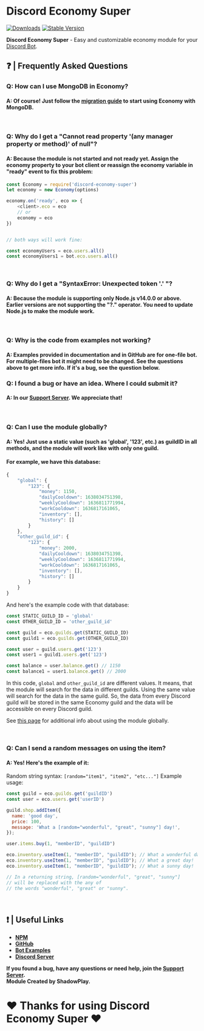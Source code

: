 # Discord Economy Super

[![Downloads](https://img.shields.io/npm/dt/discord-economy-super?style=for-the-badge)](https://www.npmjs.com/package/discord-economy-super)
[![Stable Version](https://img.shields.io/npm/v/discord-economy-super?style=for-the-badge)](https://www.npmjs.com/package/discord-economy-super)

<b>Discord Economy Super</b> - Easy and customizable economy module for your [Discord Bot](https://discord.js.org/#/).

## ❓ | Frequently Asked Questions

### **Q:** How can I use MongoDB in Economy?

#### **A:** Of course! Just follow the [migration guide](https://des-docs.js.org/#/docs/main/1.7.4/general/migrating-to-mongo) to start using Economy with MongoDB.

<br>

### **Q:** Why do I get a "Cannot read property '(any manager property or method)' of null"?

#### **A:** Because the module is not started and not ready yet. Assign the economy property to your bot client or reassign the economy variable in "ready" event to fix this problem:

```js
const Economy = require('discord-economy-super')
let economy = new Economy(options)

economy.on('ready', eco => {
    <client>.eco = eco
	// or
	economy = eco
})


// both ways will work fine:

const economyUsers = eco.users.all()
const economyUsers1 = bot.eco.users.all()
```

<br>

### **Q:** Why do I get a "SyntaxError: Unexpected token '.' "?

#### **A:** Because the module is supporting only Node.js v14.0.0 or above. Earlier versions are not supporting the "?." operator. You need to update Node.js to make the module work.

<br>

### **Q:** Why is the code from examples not working?

#### **A:** Examples provided in documentation and in GitHub are for one-file bot. For multiple-files bot it might need to be changed. See the questions above to get more info. If it's a bug, see the question below.

### **Q:** I found a bug or have an idea. Where I could submit it?

#### **A:** In our [Support Server](https://discord.gg/4pWKq8vUnb). We appreciate that!

<br>

### **Q:** Can I use the module globally?

#### **A:** Yes! Just use a static value (such as 'global', '123', etc.) as guildID in all methods, and the module will work like with only one guild. 
#### For example, we have this database: 

```js
{
    "global": {
	    "123": {
		    "money": 1150,
		    "dailyCooldown": 1638034751398,
		    "weeklyCooldown": 1636811771994,
		    "workCooldown": 1636817161065,
		    "inventory": [],
		    "history": []
	    }
    },
	"other_guild_id": {
		"123": {
			"money": 2000,
			"dailyCooldown": 1638034751398,
			"weeklyCooldown": 1636811771994,
			"workCooldown": 1636817161065,
			"inventory": [],
			"history": []
		}
	}
}
```

And here's the example code with that database:
```js
const STATIC_GUILD_ID = 'global'
const OTHER_GUILD_ID = 'other_guild_id'

const guild = eco.guilds.get(STATIC_GUILD_ID)
const guild1 = eco.guilds.get(OTHER_GUILD_ID)

const user = guild.users.get('123')
const user1 = guild1.users.get('123')

const balance = user.balance.get() // 1150
const balance1 = user1.balance.get() // 2000
```
In this code, `global` and `other_guild_id` are different values. It means, that the module will search for the data in different guilds. Using the same value will search for the data in the same guild. So, the data from every Discord guild will be stored in the same Economy guild and the data will be accessible on every Discord guild.

See [this page](https://des-docs.js.org/#/docs/main/1.7.4/general/global) for additional info about using the module globally.

<br>

### **Q:** Can I send a random messages on using the item?

#### **A:** Yes! Here's the example of it:

Random string syntax: `[random="item1", "item2", "etc..."]`
Example usage:

```js
const guild = eco.guilds.get('guildID')
const user = eco.users.get('userID')

guild.shop.addItem({
  name: 'good day',
  price: 100,
  message: 'What a [random="wonderful", "great", "sunny"] day!',
});

user.items.buy(1, "memberID", "guildID")

eco.inventory.useItem(1, "memberID", "guildID"); // What a wonderful day!
eco.inventory.useItem(1, "memberID", "guildID"); // What a great day!
eco.inventory.useItem(1, "memberID", "guildID"); // What a sunny day!

// In a returning string, [random="wonderful", "great", "sunny"]
// will be replaced with the any of
// the words "wonderful", "great" or "sunny".
```

<br>

## ❗ | Useful Links

<ul>
<li><b><a href = "https://www.npmjs.com/package/discord-economy-super">NPM</a></b></li>
<li><b><a href = "https://github.com/shadowplay1/discord-economy-super">GitHub</a></b></li>
<li><b><a href = "https://github.com/shadowplay1/discord-economy-super/tree/main/examples">Bot Examples</a></b></li>
<li><b><a href = "https://discord.gg/4pWKq8vUnb">Discord Server</a></b></li>
</ul>
<b>If you found a bug, have any questions or need help, join the <a href = "https://discord.gg/4pWKq8vUnb">Support Server</a>.</b>
<br>
<b>Module Created by ShadowPlay.</b>

# ❤️ Thanks for using Discord Economy Super ❤️
